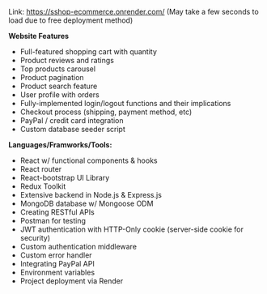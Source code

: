 Link: https://sshop-ecommerce.onrender.com/
(May take a few seconds to load due to free deployment method)

**Website Features**
- Full-featured shopping cart with quantity
- Product reviews and ratings
- Top products carousel
- Product pagination
- Product search feature
- User profile with orders
- Fully-implemented login/logout functions and their implications
- Checkout process (shipping, payment method, etc)
- PayPal / credit card integration
- Custom database seeder script

**Languages/Framworks/Tools:**
- React w/ functional components & hooks
- React router
- React-bootstrap UI Library
- Redux Toolkit
- Extensive backend in Node.js & Express.js
- MongoDB database w/ Mongoose ODM
- Creating RESTful APIs
- Postman for testing
- JWT authentication with HTTP-Only cookie (server-side cookie for security)
- Custom authentication middleware
- Custom error handler
- Integrating PayPal API
- Environment variables
- Project deployment via Render


